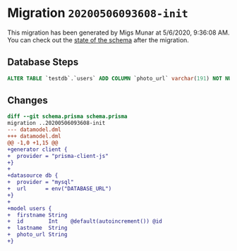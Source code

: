 # Migration `20200506093608-init`

This migration has been generated by Migs Munar at 5/6/2020, 9:36:08 AM.
You can check out the [state of the schema](./schema.prisma) after the migration.

## Database Steps

```sql
ALTER TABLE `testdb`.`users` ADD COLUMN `photo_url` varchar(191) NOT NULL  ;
```

## Changes

```diff
diff --git schema.prisma schema.prisma
migration ..20200506093608-init
--- datamodel.dml
+++ datamodel.dml
@@ -1,0 +1,15 @@
+generator client {
+  provider = "prisma-client-js"
+}
+
+datasource db {
+  provider = "mysql"
+  url      = env("DATABASE_URL")
+}
+
+model users {
+  firstname String
+  id        Int    @default(autoincrement()) @id
+  lastname  String
+  photo_url String
+}
```



